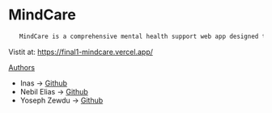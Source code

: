 # MindCare
```bash
   MindCare is a comprehensive mental health support web app designed to provide accessible resources, tools, and support to individuals seeking assistance with their mental well-being. The app aims to create a safe and inclusive online community where users can find relevant information, connect with professionals, and engage in self-care activities, ultimately promoting mental health awareness and resilience.
   ```

Vistit at: https://final1-mindcare.vercel.app/

[Authors](https://github.com/Yosinan/MindCare/blob/main/Authors)

- Inas ->  [Github](https://github.com/inasw)
- Nebil Elias ->  [Github](https://github.com/resourceful-nebil)
- Yoseph Zewdu -> [Github](https://github.com/Yosinan)
